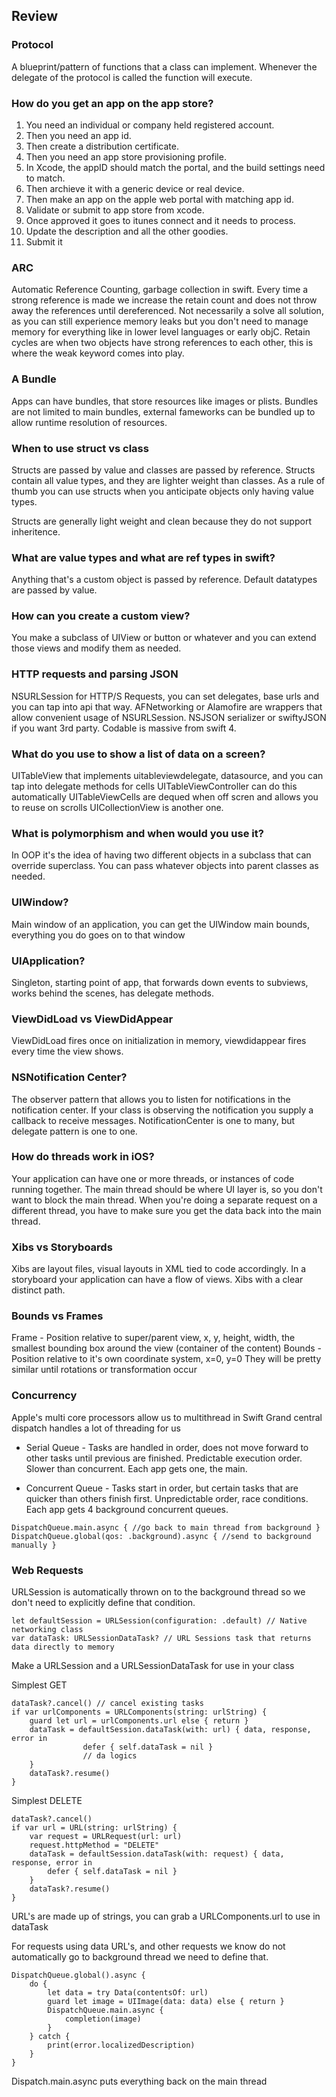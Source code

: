 ## Review

### Protocol

A blueprint/pattern of functions that a class can implement.  Whenever the delegate of the protocol is called the function will execute.

### How do you get an app on the app store?

1. You need an individual or company held registered account.  
1. Then you need an app id.  
1. Then create a distribution certificate.  
1. Then you need an app store provisioning profile.  
1. In Xcode, the appID should match the portal, and the build settings need to match. 
1. Then archieve it with a generic device or real device.  
1. Then make an app on the apple web portal with matching app id.  
1. Validate or submit to app store from xcode.
1. Once approved it goes to itunes connect and it needs to process.
1. Update the description and all the other goodies. 
1. Submit it

### ARC

Automatic Reference Counting, garbage collection in swift.  Every time a strong reference is made we increase the retain count and does not throw away the references until dereferenced.  Not necessarily a solve all solution, as you can still experience memory leaks but you don't need to manage memory for everything like in lower level languages or early objC.  Retain cycles are when two objects have strong references to each other, this is where the weak keyword comes into play.

### A Bundle

Apps can have bundles, that store resources like images or plists.  Bundles are not limited to main bundles, external fameworks can be bundled up to allow runtime resolution of resources.

### When to use struct vs class

Structs are passed by value and classes are passed by reference.  Structs contain all value types, and they are lighter weight than classes.  As a rule of thumb you can use structs when you anticipate objects only having value types.

Structs are generally light weight and clean because they do not support inheritence.

### What are value types and what are ref types in swift?

Anything that's a custom object is passed by reference.
Default datatypes are passed by value.

### How can you create a custom view?

You make a subclass of UIView or button or whatever and you can extend those views and modify them as needed. 

### HTTP requests and parsing JSON

NSURLSession for HTTP/S Requests, you can set delegates, base urls and you can tap into api that way.
AFNetworking or Alamofire are wrappers that allow convenient usage of NSURLSession. 
NSJSON serializer or swiftyJSON if you want 3rd party.  Codable is massive from swift 4.

### What do you use to show a list of data on a screen?

UITableView that implements uitableviewdelegate, datasource, and you can tap into delegate methods for cells
UITableViewController can do this automatically
UITableViewCells are dequed when off scren and allows you to reuse on scrolls
UICollectionView is another one.

### What is polymorphism and when would you use it?

In OOP it's the idea of having two different objects in a subclass that can override superclass.  You can pass whatever objects into parent classes as needed.

### UIWindow?

Main window of an application, you can get the UIWindow main bounds, everything you do goes on to that window

### UIApplication?

Singleton, starting point of app, that forwards down events to subviews, works behind the scenes, has delegate methods.

### ViewDidLoad vs ViewDidAppear

ViewDidLoad fires once on initialization in memory, viewdidappear fires every time the view shows.

### NSNotification Center?

The observer pattern that allows you to listen for notifications in the notification center.  If your class is observing the notification you supply a callback to receive messages.  NotificationCenter is one to many, but delegate pattern is one to one.

### How do threads work in iOS?

Your application can have one or more threads, or instances of code running together.  The main thread should be where UI layer is, so you don't want to block the main thread.  When you're doing a separate request on a different thread, you have to make sure you get the data back into the main thread.

### Xibs vs Storyboards

Xibs are layout files, visual layouts in XML tied to code accordingly.  In a storyboard your application can have a flow of views.  Xibs with a clear distinct path.

### Bounds vs Frames

Frame - Position relative to super/parent view, x, y, height, width, the smallest bounding box around the view (container of the content)
Bounds - Position relative to it's own coordinate system, x=0, y=0
They will be pretty similar until rotations or transformation occur 


### Concurrency

Apple's multi core processors allow us to multithread in Swift
Grand central dispatch handles a lot of threading for us

- Serial Queue - Tasks are handled in order, does not move forward to other tasks until previous are finished.  Predictable execution order. Slower than concurrent. Each app gets one, the main.

- Concurrent Queue - Tasks start in order, but certain tasks that are quicker than others finish first.  Unpredictable order, race conditions. Each app gets 4 background concurrent queues.

```
DispatchQueue.main.async { //go back to main thread from background }
DispatchQueue.global(qos: .background).async { //send to background manually }
```

### Web Requests

URLSession is automatically thrown on to the background thread so we don't need to explicitly define that condition.
```
let defaultSession = URLSession(configuration: .default) // Native networking class
var dataTask: URLSessionDataTask? // URL Sessions task that returns data directly to memory
```
Make a URLSession and a URLSessionDataTask for use in your class

Simplest GET
```
dataTask?.cancel() // cancel existing tasks
if var urlComponents = URLComponents(string: urlString) {
    guard let url = urlComponents.url else { return }
    dataTask = defaultSession.dataTask(with: url) { data, response, error in
                defer { self.dataTask = nil }
                // da logics
    }
    dataTask?.resume()
}
```

Simplest DELETE
```
dataTask?.cancel()
if var url = URL(string: urlString) {
    var request = URLRequest(url: url)
    request.httpMethod = "DELETE"
    dataTask = defaultSession.dataTask(with: request) { data, response, error in
        defer { self.dataTask = nil }
    }
    dataTask?.resume()
}
```

URL's are made up of strings, you can grab a URLComponents.url to use in dataTask

For requests using data URL's, and other requests we know do not automatically go to background thread we need to define that.

```
DispatchQueue.global().async {
    do {
        let data = try Data(contentsOf: url) 
        guard let image = UIImage(data: data) else { return }
        DispatchQueue.main.async {
            completion(image)
        }
    } catch {
        print(error.localizedDescription)
    }
}
```

Dispatch.main.async puts everything back on the main thread